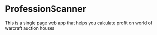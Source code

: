 # ProfessionScanner
This is a single page web app that helps you calculate profit on world of warcraft auction houses
